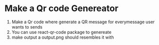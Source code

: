 # Make a Qr code Genereator

1. Make a Qr code where generate a QR message for everymessage user wants to sends
2. You can use react-qr-code package to genereate
3. make output a output.png should resembles it with
